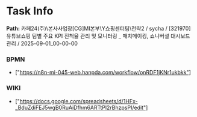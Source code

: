 # Task Info

**Path:** 카페24(주)\본사사업장\[CG]MI본부\Y쇼핑센터팀\전략2 / sycha / [321970] 유튜브쇼핑 팀별 주요 KPI 진척율 관리 및 모니터링 _ 매치메이킹, 쇼니버셜 대시보드 관리 / 2025-09-01_00-00-00

### BPMN
- ["https://n8n-mi-045-web.hanpda.com/workflow/onRDF1jKNr1ukbkk"]

### WIKI
- ["https://docs.google.com/spreadsheets/d/1HFx-_BduZdiFEJ5wgB0RuAiDfhm6ARTtPl2rBhzpsPI/edit"]

